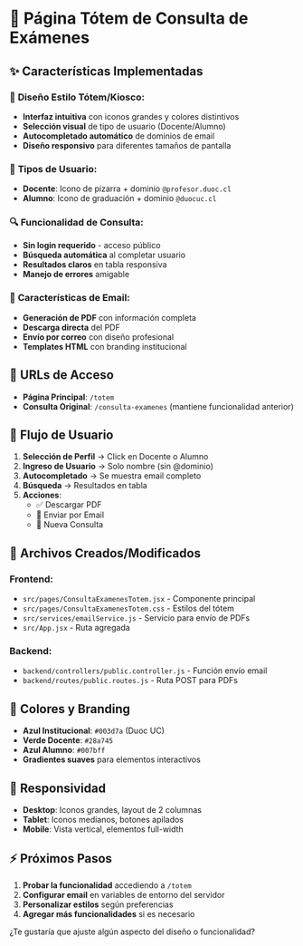 # 🎯 Página Tótem de Consulta de Exámenes

## ✨ Características Implementadas

### 🎨 **Diseño Estilo Tótem/Kiosco:**

- **Interfaz intuitiva** con iconos grandes y colores distintivos
- **Selección visual** de tipo de usuario (Docente/Alumno)
- **Autocompletado automático** de dominios de email
- **Diseño responsivo** para diferentes tamaños de pantalla

### 👤 **Tipos de Usuario:**

- **Docente**: Icono de pizarra + dominio `@profesor.duoc.cl`
- **Alumno**: Icono de graduación + dominio `@duocuc.cl`

### 🔍 **Funcionalidad de Consulta:**

- **Sin login requerido** - acceso público
- **Búsqueda automática** al completar usuario
- **Resultados claros** en tabla responsiva
- **Manejo de errores** amigable

### 📧 **Características de Email:**

- **Generación de PDF** con información completa
- **Descarga directa** del PDF
- **Envío por correo** con diseño profesional
- **Templates HTML** con branding institucional

## 🚀 **URLs de Acceso**

- **Página Principal**: `/totem`
- **Consulta Original**: `/consulta-examenes` (mantiene funcionalidad anterior)

## 🎯 **Flujo de Usuario**

1. **Selección de Perfil** → Click en Docente o Alumno
2. **Ingreso de Usuario** → Solo nombre (sin @dominio)
3. **Autocompletado** → Se muestra email completo
4. **Búsqueda** → Resultados en tabla
5. **Acciones**:
   - ✅ Descargar PDF
   - 📧 Enviar por Email
   - 🔄 Nueva Consulta

## 🔧 **Archivos Creados/Modificados**

### Frontend:

- `src/pages/ConsultaExamenesTotem.jsx` - Componente principal
- `src/pages/ConsultaExamenesTotem.css` - Estilos del tótem
- `src/services/emailService.js` - Servicio para envío de PDFs
- `src/App.jsx` - Ruta agregada

### Backend:

- `backend/controllers/public.controller.js` - Función envío email
- `backend/routes/public.routes.js` - Ruta POST para PDFs

## 🎨 **Colores y Branding**

- **Azul Institucional**: `#003d7a` (Duoc UC)
- **Verde Docente**: `#28a745`
- **Azul Alumno**: `#007bff`
- **Gradientes suaves** para elementos interactivos

## 📱 **Responsividad**

- **Desktop**: Iconos grandes, layout de 2 columnas
- **Tablet**: Iconos medianos, botones apilados
- **Mobile**: Vista vertical, elementos full-width

## ⚡ **Próximos Pasos**

1. **Probar la funcionalidad** accediendo a `/totem`
2. **Configurar email** en variables de entorno del servidor
3. **Personalizar estilos** según preferencias
4. **Agregar más funcionalidades** si es necesario

¿Te gustaría que ajuste algún aspecto del diseño o funcionalidad?
